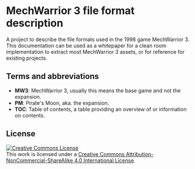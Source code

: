 # MechWarrior 3 file format description

A project to describe the file formats used in the 1998 game MechWarrior 3. This documentation can be used as a whitepaper for a clean room implementation to extract most MechWarrior 3 assets, or for reference for existing projects.

## Terms and abbreviations

* **MW3**: MechWarrior 3, usually this means the base game and not the expansion.
* **PM**: Pirate's Moon, aka. the expansion.
* **TOC**: Table of contents, a table providing an overview of or information on contents.

## License

<a rel="license" href="http://creativecommons.org/licenses/by-nc-sa/4.0/"><img alt="Creative Commons License" style="border-width:0" src="https://i.creativecommons.org/l/by-nc-sa/4.0/88x31.png" /></a><br />This work is licensed under a <a rel="license" href="http://creativecommons.org/licenses/by-nc-sa/4.0/">Creative Commons Attribution-NonCommercial-ShareAlike 4.0 International License</a>.

